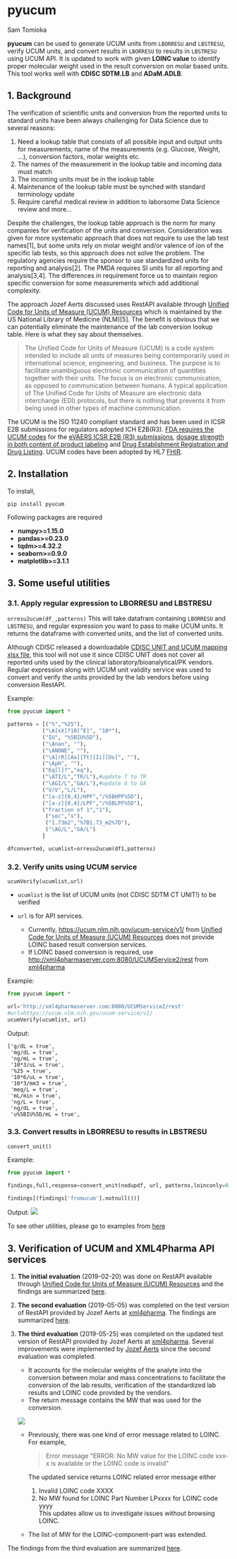 # pyucum
Sam Tomioka

**pyucum** can be used to generate UCUM units from `LBORRESU` and `LBSTRESU`, verify UCUM units, and convert results in `LBORRESU` to results in `LBSTRESU` using UCUM API. It is updated to work with given **LOINC value** to identify proper molecular weight used in the result conversion on molar based units. This tool works well with **CDISC SDTM.LB** and **ADaM.ADLB**.

## 1. Background
The verification of scientific units and conversion from the reported units to standard units have been always challenging for Data Science due to several reasons:

1. Need a lookup table that consists of all possible input and output units for measurements, name of the measurements (e.g. Glucose, Weight, ...), conversion factors, molar weights etc.
2. The names of the measurement in the lookup table and incoming data must match
3. The incoming units must be in the lookup table
4. Maintenance of the lookup table must be synched with standard terminology update
5. Require careful medical review in addition to laborsome Data Science review
and more...

Despite the challenges, the lookup table approach is the norm for many companies for verification of the units and conversion. Consideration was given for more systematic approach that does not require to use the lab test names[1], but some units rely on molar weight and/or valence of ion of the specific lab tests, so this approach does not solve the problem. The regulatory agencies require the sponsor to use standardized units for reporting and analysis[2]. The PMDA requires SI units for all reporting and analysis[3,4]. The differences in requirement force us to maintain region specific conversion for some measurements which add additional complexity.

The approach Jozef Aerts discussed uses RestAPI available through [Unified Code for Units of Measure (UCUM) Resources](https://ucum.nlm.nih.gov/ucum-lhc/index.html) which is maintained by the US National Library of Medicine (NLM)[5]. The benefit is obvious that we can potentially eliminate the maintenance of the lab conversion lookup table. Here is what they say about themselves.

>The Unified Code for Units of Measure (UCUM) is a code system intended to include all units of measures being contemporarily used in international science, engineering, and business. The purpose is to facilitate unambiguous electronic communication of quantities together with their units. The focus is on electronic communication, as opposed to communication between humans. A typical application of The Unified Code for Units of Measure are electronic data interchange (EDI) protocols, but there is nothing that prevents it from being used in other types of machine communication.

The UCUM is the ISO 11240 compliant standard and has been used in ICSR E2B submissions for regulators adopted ICH E2B(R3). [FDA requires the UCUM codes](https://www.fda.gov/industry/fda-resources-data-standards/units-measurement) for the [eVAERS ICSR E2B (R3) submissions](https://www.fda.gov/media/98617/download), [dosage strength in both content of product labeling](https://www.fda.gov/industry/fda-resources-data-standards/structured-product-labeling-resources) and [Drug Establishment Registration and Drug Listing](https://www.fda.gov/regulatory-information/search-fda-guidance-documents/providing-regulatory-submissions-electronic-format-drug-establishment-registration-and-drug-listing). UCUM codes have been adopted by HL7 [FHIR](https://www.hl7.org/fhir/terminologies-systems.html).

## 2. Installation

To install,
```
pip install pyucum
```
Following packages are required

- **numpy>=1.15.0**
- **pandas>=0.23.0**
- **tqdm>=4.32.2**
- **seaborn>=0.9.0**
- **matplotlib>=3.1.1**

## 3. Some useful utilities

### 3.1.  Apply regular expression to LBORRESU and LBSTRESU
`orresu2ucum(df_,patterns)`
This will take datafram containing `LBORRESU` and `LBSTRESU`, and regular expression you want to pass to make UCUM units. It returns the dataframe with converted units, and the list of converted units.

Although CDISC released a downloadable [CDISC UNIT and UCUM mapping xlsx file](https://www.cdisc.org/standards/terminology), this tool will not use it since CDISC UNIT does not cover all reported units used by the clinical laboratory/bioanalytical/PK vendors. Regular expression along with UCUM unit validity service was used to convert and verify the units provided by the lab vendors before using conversion RestAPI.

Example:
```python
from pyucum import *

patterns = [("%","%25"),
           ("\A[xX]?10[^E]", "10*"),
           ("IU", "%5BIU%5D"),
           ("\Anan", ""),
           ("\ANONE", ""),
           ("\A[rR][Aa][Tt][Ii][Oo]", ""),
           ("\ApH", ""),
           ("Eq[l]?","eq"),
           ("\ATI/L","TR/L"),#update T to TR
           ("\AGI/L","GA/L"),#update G to GA
           ("V/V","L/L"),
           ("[a-z]{0,4}/HPF","/%5BHPF%5D"),
           ("[a-z]{0,4}/LPF","/%5BLPF%5D"),
           ("fraction of 1","1"),
            ("sec","s"),
            ("1.73m2","%7B1.73_m2%7D"),
            ("\AG/L","GA/L")
           ]

dfconverted, ucumlist=orresu2ucum(df1,patterns)
```

### 3.2. Verify units using UCUM service

`ucumVerify(ucumlist,url)`

- `ucumlist` is the list of UCUM units (not CDISC SDTM CT UNIT!) to be verified
- `url` is for API services.

  - Currently, https://ucum.nlm.nih.gov/ucum-service/v1/ from [Unified Code for Units of Measure (UCUM) Resources](https://ucum.nlm.nih.gov/ucum-lhc/index.html)  does not provide LOINC based result conversion services.
  - If LOINC based conversion is required, use http://xml4pharmaserver.com:8080/UCUMService2/rest from [xml4pharma](http://www.xml4pharma.com/UCUM/Instructions_for_testing_the_RESTful_web_service_for_molar_mass_unit_conversions.pdf)


Example:
```python
from pyucum import *

url='http://xml4pharmaserver.com:8080/UCUMService2/rest'
#url=https://ucum.nlm.nih.gov/ucum-service/v1/
ucumVerify(ucumlist, url)
```
Output:
```output
['g/dL = true',
 'mg/dL = true',
 'ng/mL = true',
 '10*3/uL = true',
 '%25 = true',
 '10*6/uL = true',
 '10*3/mm3 = true',
 'meq/L = true',
 'mL/min = true',
 'ng/L = true',
 'ng/dL = true',
 'u%5BIU%5D/mL = true',
```

### 3.3. Convert results in LBORRESU to results in LBSTRESU

`convert_unit()`

Example:
```python
from pyucum import *

findings,full,response=convert_unit(nodupdf, url, patterns,loinconly=0)

findings[(findings['fromucum'].notnull())]
```
Output:
![](images/readme-a40b65a9.png)

To see other utilities, please go to examples from [here](https://stomioka.github.io/ucum/docs/ucum_20190526-test-large-sample.html)



## 3. Verification of UCUM and XML4Pharma API services


1. **The initial evaluation** (2019-02-20) was done on RestAPI available through [Unified Code for Units of Measure (UCUM) Resources](https://ucum.nlm.nih.gov/ucum-lhc/index.html) and the findings are summarized [here](https://stomioka.github.io/ucum/docs/usum_201902.html).
2. **The second evaluation** (2019-05-05) was completed on the test version of RestAPI provided by Jozef Aerts at [xml4pharma](http://www.xml4pharma.com/). The findings are summarized [here](https://stomioka.github.io/ucum/docs/ucum_201905-test-large-sample.html).

3. **The third evaluation**  (2019-05-25) was completed on the updated test version of RestAPI provided by Jozef Aerts at [xml4pharma](http://www.xml4pharma.com/). Several improvements were implemented by [Jozef Aerts](http://www.xml4pharma.com/UCUM/Instructions_for_testing_the_RESTful_web_service_for_molar_mass_unit_conversions.pdf)  since the second evaluation was completed.
    - It accounts for the molecular weights of the analyte into the conversion between molar and mass concentrations to facilitate the conversion of the lab results, verification of the standardized lab results and LOINC code provided by the vendors.
    - The return message contains the MW that was used for the conversion.

    ![](docs/images/newmsg.png)

    - Previously, there was one kind of error message related to LOINC. For example,
      >Error message "ERROR: No MW value for the LOINC code xxx-x is available or the LOINC code is invalid"

      The updated service returns LOINC related error message either
        1. Invalid LOINC code XXXX
        2. No MW found for LOINC Part Number LPxxxx for LOINC code yyyy<br>
          This updates allow us to investigate issues without browsing LOINC.

    - The list of MW for the LOINC-component-part  was extended.

  The findings from the third evaluation are summarized [here](https://stomioka.github.io/ucum/docs/ucum_20190526-test-large-sample.html).
